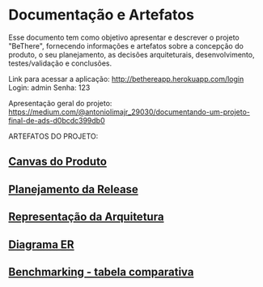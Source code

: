 # Documentação e Artefatos

Esse documento tem como objetivo apresentar e descrever o projeto "BeThere", fornecendo informações e artefatos sobre a concepção do produto, o seu planejamento, as decisões arquiteturais, desenvolvimento, testes/validação e conclusões.

Link para acessar a aplicação:
http://bethereapp.herokuapp.com/login
Login: admin
Senha: 123

Apresentação geral do projeto:   
https://medium.com/@antoniolimajr_29030/documentando-um-projeto-final-de-ads-d0bcdc399db0

ARTEFATOS DO PROJETO:

## [Canvas do Produto](canvas-do-produto.md)

## [Planejamento da Release](planejamento-da-release.md)

## [Representação da Arquitetura](representacao-da-arquitetura.md) 

## [Diagrama ER](DiagramaER.md)

## [Benchmarking - tabela comparativa](testes.md)


